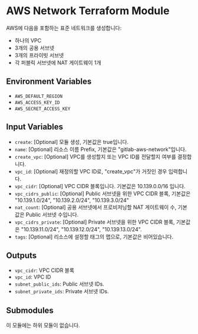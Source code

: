 # AWS Network Terraform Module

AWS에 다음을 포함하는 표준 네트워크를 생성합니다:

- 하나의 VPC
- 3개의 공용 서브넷
- 3개의 프라이빗 서브넷
- 각 퍼블릭 서브넷에 NAT 게이트웨이 1개 

## Environment Variables

- `AWS_DEFAULT_REGION`
- `AWS_ACCESS_KEY_ID`
- `AWS_SECRET_ACCESS_KEY`

## Input Variables

- `create`: [Optional] 모듈 생성, 기본값은 true입니다.
- `name`: [Optional] 리소스 이름 Prefix, 기본값은 "gitlab-aws-network"입니다.
- `create_vpc`: [Optional] VPC를 생성할지 또는 VPC ID를 전달할지 여부를 결정합니다.
- `vpc_id`: [Optional] 재정의할 VPC ID로, "create_vpc"가 거짓인 경우 입력합니다.
- `vpc_cidr`: [Optional] VPC CIDR 블록입니다. 기본값은 10.139.0.0/16 입니다.
- `vpc_cidrs_public`: [Optional] Public 서브넷을 위한 VPC CIDR 블록, 기본값은 "10.139.1.0/24", "10.139.2.0/24", "10.139.3.0/24"  
- `nat_count`: [Optional] 공용 서브넷에서 프로비저닝할 NAT 게이트웨이 수, 기본값은 Public 서브넷 수입니다.
- `vpc_cidrs_private`: [Optional] Private 서브넷을 위한 VPC CIDR 블록, 기본값은 "10.139.11.0/24", "10.139.12.0/24", "10.139.13.0/24".
- `tags`: [Optional] 리소스에 설정할 태그의 맵으로, 기본값은 비어있습니다.

## Outputs
 
- `vpc_cidr`: VPC CIDR 블록 
- `vpc_id`:  VPC ID 
- `subnet_public_ids`: Public 서브넷 IDs.
- `subnet_private_ids`: Private 서브넷 IDs. 
 
## Submodules

이 모듈에는 하위 모듈이 없습니다.
 
